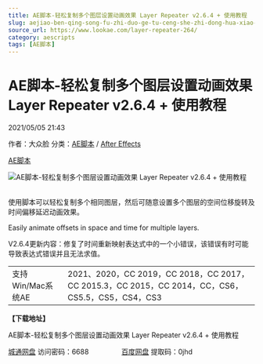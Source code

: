 ```yaml
---
title: AE脚本-轻松复制多个图层设置动画效果 Layer Repeater v2.6.4 + 使用教程
slug: aejiao-ben-qing-song-fu-zhi-duo-ge-tu-ceng-she-zhi-dong-hua-xiao-guo-layer-repeater-v2-6-4-shi-yong-jiao-cheng
source_url: https://www.lookae.com/layer-repeater-264/
category: aescripts
tags: [AE脚本]
---
```

# AE脚本-轻松复制多个图层设置动画效果 Layer Repeater v2.6.4 + 使用教程

2021/05/05 21:43

作者：大众脸
分类：[AE脚本](https://www.lookae.com/after-effects/aescripts/) / [After Effects](https://www.lookae.com/after-effects/)

[AE脚本](https://www.lookae.com/tag/ae%e8%84%9a%e6%9c%ac/)

![AE脚本-轻松复制多个图层设置动画效果 Layer Repeater v2.6.4 + 使用教程](https://www.lookae.com/wp-content/uploads/2019/10/Layer-Repeater.jpg "AE脚本-轻松复制多个图层设置动画效果 Layer Repeater v2.6.4 + 使用教程-LookAE.com")

﻿  
使用脚本可以轻松复制多个相同图层，然后可随意设置多个图层的空间位移旋转及时间偏移延迟动画效果。

Easily animate offsets in space and time for multiple layers.

V2.6.4更新内容：修复了时间重新映射表达式中的一个小错误，该错误有时可能导致表达式错误并且无法求值。

|  |  |
| --- | --- |
| 支持Win/Mac系统AE | 2021、2020，CC 2019，CC 2018，CC 2017，CC 2015.3，CC 2015，CC 2014，CC，CS6，CS5.5，CS5，CS4，CS3 |

**【下载地址】**

AE脚本-轻松复制多个图层设置动画效果 Layer Repeater v2.6.4 + 使用教程

[城通网盘](https://089u.com/f/680462-494994001-45a69e) 访问密码：6688                 [百度网盘](https://pan.baidu.com/s/1-LWWPIx70zBCRjF_I0OJRg) 提取码：0jhd
